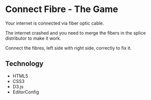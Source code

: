 # Connect Fibre  - The Game

Your internet is connected via fiber optic cable.

The internet crashed and you need to merge the fibers in the splice distributor to make it work.

Connect the fibres, left side with right side, correctly to fix it.

## Technology

- HTML5
- CSS3
- D3.js
- EditorConfig
